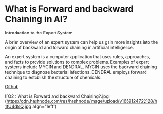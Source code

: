 # What is Forward and backward Chaining in AI?

Introduction to the Expert System

A brief overview of an expert system can help us gain more insights into the origin of backward and forward chaining in artificial intelligence.

An expert system is a computer application that uses rules, approaches, and facts to provide solutions to complex problems. Examples of expert systems include MYCIN and DENDRAL.
MYCIN uses the backward chaining technique to diagnose bacterial infections.
DENDRAL employs forward chaining to establish the structure of chemicals.

[Github](https://github.com/CODiNBlOOD/Artificial_Intelligence_Important_Notes-/blob/main/Q2%20:%20%20What%20is%20Forward%20and%20backward%20Chaining%3F.jpg)


![Q2 :  What is Forward and backward Chaining?.jpg](https://cdn.hashnode.com/res/hashnode/image/upload/v1669124722128/h1tU4dfsQ.jpg align="left")



